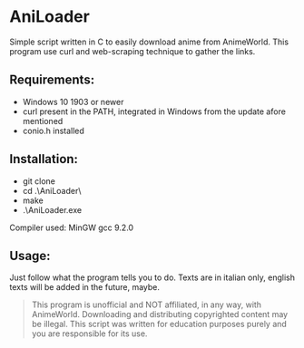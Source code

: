 # AniLoader

Simple script written in C to easily download anime from AnimeWorld.
This program use curl and web-scraping technique to gather the links.

## Requirements:
- Windows 10 1903 or newer
- curl present in the PATH, integrated in Windows from the update afore mentioned
- conio.h installed

## Installation:
- git clone
- cd .\AniLoader\
- make
- .\AniLoader.exe

Compiler used: MinGW gcc 9.2.0

## Usage:
Just follow what the program tells you to do.
Texts are in italian only, english texts will be added in the future, maybe.

> This program is unofficial and NOT affiliated, in any way, with AnimeWorld.
> Downloading and distributing copyrighted content may be illegal. This script was written for education purposes purely and you are responsible for its use.